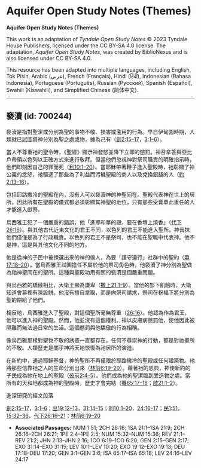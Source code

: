 # Aquifer Open Study Notes (Themes)

**Aquifer Open Study Notes (Themes)**

This work is an adaptation of *Tyndale Open Study Notes* © 2023 Tyndale House Publishers, licensed under the CC BY\-SA 4\.0 license. The adaptation, *Aquifer Open Study Notes*, was created by BiblioNexus and is also licensed under CC BY\-SA 4\.0\.

This resource has been adapted into multiple languages, including English, Tok Pisin, Arabic (عربي), French (Français), Hindi (हिंदी), Indonesian (Bahasa Indonesia), Portuguese (Português), Russian (Русский), Spanish (Español), Swahili (Kiswahili), and Simplified Chinese (简体中文).



--------------------------------

## 褻瀆 (id: 700244)

褻瀆是指對聖潔或分別為聖的事物不敬、損害或濫用的行為。早自伊甸園時期，人類就已試圖將神分別為聖之處或物，據為己有（[創2:15–17](https://ref.ly/Gen2:15-Gen2:17)，[3:1–6](https://ref.ly/Gen3:1-Gen3:6)）。

當人不尊重衪的聖令時，《聖經》顯示神發怒並降下立即的懲罰。神召拿答與亞比戶帶領以色列以正確方式來進行敬拜。但當他們忽視神對祭司職責的明確指示時，他們即刻因自己的罪而死（[利10:1–20](https://ref.ly/Lev10:1-Lev10:20)）。當耶穌帶著鞭子進入聖殿時，衪彰顯了神公義的忿怒，衪驅逐了那些為了利益而污穢聖殿的商人以及兌換銀錢的人（[約2:13–16](https://ref.ly/John2:13-John2:16)）。

包括耶路撒冷的聖殿在內，沒有人可以褻瀆神的神聖同在。聖殿代表神在世上的居所，因此所有在聖殿的儀式都必須彰顯其神聖的地位，只有那些受膏單此重任的人才能進入獻祭。

烏西雅王犯了一個嚴重的錯誤，他「進耶和華的殿，要在香壇上燒香」（[代下26:16](https://ref.ly/2Chr26:16)）。與其他古代近東文化的君王不同，以色列的君王不能進入聖所。神膏抹他們僅僅是為了行政職責。以色列的君王不是祭司，也不能在聖職中代表神。他不是神，這是與其他文化不同的地方。

他是從神的子民中被揀選出來的神的僕人，為要「謹守遵行」社群中的聖約（[申17:18–20](https://ref.ly/Deut17:18-Deut17:20)）。當烏西雅王試圖擔任不屬於他的祭司角色時，他褻瀆了神分別為聖做為祂神聖同在的聖所。這種與聖殿功用有關的褻瀆是個嚴重問題。

與烏西雅的驕傲相比，大衛王顯為謙卑（[撒上21:1–9](https://ref.ly/1Sam21:1-1Sam21:9)）。當他的部下飢餓時，大衛知道會幕裡有陳設餅。他沒有擅自拿取，而是向祭司請求，祭司在祝福下將分別為聖的餅給了他們。

相反地，烏西雅進入了聖殿，對這個聖所毫無尊重（[26:16](https://ref.ly/2Chr26:16)）。他認為作為君王，他可以進入神的聖殿。然而，他並沒有這個權利。神以皮膚病懲罰他，使他因此被隔離而無法過日常的生活。這個懲罰與他驕傲的行為相稱。

像烏西雅那樣對聖物不敬的誘惑一直都存在。任何不尊崇神的行動，都是對祂聖所的不敬。人類歷史是關乎神將天地恢復為祂居所的演進。

在新約中，通過耶穌基督，神的聖所不再僅限於耶路撒冷的聖殿或任何建築物。衪將那些信靠衪之人的生命分別出來（[林前6:19–20](https://ref.ly/1Cor6:19-1Cor6:20)）。藉著衪的恩典，神使新約的子民成為祂在地上的聖殿（[彼前2:4–5](https://ref.ly/1Pet2:4-1Pet2:5)）。他們成為衪的聖潔臨到受造物之處。當所有的天和地都成為神的聖殿時，歷史才會完結（[賽65:17–18](https://ref.ly/Isa65:17-Isa65:18)；[啟21:1–2](https://ref.ly/Rev21:1-Rev21:2)）。

進深研究的經文段落

[創2:15–17](https://ref.ly/Gen2:15-Gen2:17)，[3:1–6](https://ref.ly/Gen3:1-Gen3:6)；[出19:12–13](https://ref.ly/Exod19:12-Exod19:13)，[31:14–15](https://ref.ly/Exod31:14-Exod31:15)；[利10:1–20](https://ref.ly/Lev10:1-Lev10:20)，[24:16–17](https://ref.ly/Lev24:16-Lev24:17)；[民1:51](https://ref.ly/Num1:51)，[15:32–36](https://ref.ly/Num15:32-Num15:36)，[代下26:16–21](https://ref.ly/2Chr26:16-2Chr26:21)；[林前6:19–20](https://ref.ly/1Cor6:19-1Cor6:20)

* **Associated Passages:** NUM 1:51; 2CH 26:16; 1SA 21:1–1SA 21:9; 2CH 26:16–2CH 26:21; 1PE 2:4–1PE 2:5; NUM 15:32–NUM 15:36; REV 21:1–REV 21:2; JHN 2:13–JHN 2:16; 1CO 6:19–1CO 6:20; GEN 2:15–GEN 2:17; EXO 31:14–EXO 31:15; LEV 10:1–LEV 10:20; EXO 19:12–EXO 19:13; DEU 17:18–DEU 17:20; GEN 3:1–GEN 3:6; ISA 65:17–ISA 65:18; LEV 24:16–LEV 24:17

